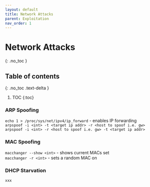 ```yaml
---
layout: default
title: Network Attacks
parent: Exploitation
nav_order: 1
---
```


# Network Attacks
{: .no_toc }

## Table of contents
{: .no_toc .text-delta }

1. TOC
{:toc}

### ARP Spoofing
`echo 1 > /proc/sys/net/ipv4/ip_forward` - enables IP forwarding   
`arpspoof -i <int> -t <target ip addr> -r <host to spoof i.e. gw>`  
`arpspoof -i <int> -r <host to spoof i.e. gw> -t <target ip addr>`  

### MAC Spoofing
`macchanger --show <int>` - shows current MACs set  
`macchanger -r <int>` - sets a random MAC on <int>  
 
### DHCP Starvation
`xxx`
